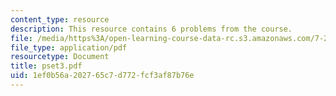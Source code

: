 ```yaml
---
content_type: resource
description: This resource contains 6 problems from the course.
file: /media/https%3A/open-learning-course-data-rc.s3.amazonaws.com/7-27-principles-of-human-disease-spring-2006/1ef0b56a202765c7d772fcf3af87b76e_pset3.pdf
file_type: application/pdf
resourcetype: Document
title: pset3.pdf
uid: 1ef0b56a-2027-65c7-d772-fcf3af87b76e
---
```

